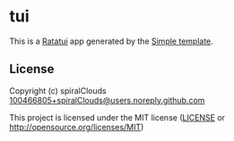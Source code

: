 # tui

This is a [Ratatui] app generated by the [Simple template].

[Ratatui]: https://ratatui.rs
[Simple Template]: https://github.com/ratatui/templates/tree/main/simple

## License

Copyright (c) spiralClouds <100466805+spiralClouds@users.noreply.github.com>

This project is licensed under the MIT license ([LICENSE] or <http://opensource.org/licenses/MIT>)

[LICENSE]: ./LICENSE

